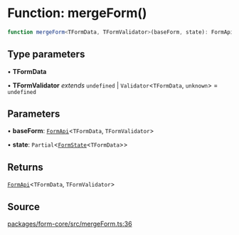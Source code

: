# Function: mergeForm()

```ts
function mergeForm<TFormData, TFormValidator>(baseForm, state): FormApi<TFormData, TFormValidator>
```

## Type parameters

• **TFormData**

• **TFormValidator** *extends* `undefined` \| `Validator`\<`TFormData`, `unknown`\> = `undefined`

## Parameters

• **baseForm**: [`FormApi`](Class.FormApi.md)\<`TFormData`, `TFormValidator`\>

• **state**: `Partial`\<[`FormState`](Type.FormState.md)\<`TFormData`\>\>

## Returns

[`FormApi`](Class.FormApi.md)\<`TFormData`, `TFormValidator`\>

## Source

[packages/form-core/src/mergeForm.ts:36](https://github.com/TanStack/form/blob/5aaf73c63cd794485f5bed1e917a8daa05a297dc/packages/form-core/src/mergeForm.ts#L36)
